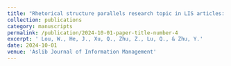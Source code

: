 ```yaml
---
title: "Rhetorical structure parallels research topic in LIS articles: a temporal bibliometrics examination."
collection: publications
category: manuscripts
permalink: /publication/2024-10-01-paper-title-number-4
excerpt: ' Lou, W., He, J., Xu, Q., Zhu, Z., Lu, Q., & Zhu, Y.'
date: 2024-10-01
venue: 'Aslib Journal of Information Management'
---
```

